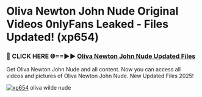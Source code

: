 # Oliva Newton John Nude Original Videos 0nlyFans Leaked - Files Updated! (xp654)

<h3>🔴 CLICK HERE 🌐==►► <a href="https://tinyurl.com/5h6xmrr3" rel="nofollow">Oliva Newton John Nude Updated Files</a></h3>

Get Oliva Newton John Nude and all content. Now you can access all videos and pictures of Oliva Newton John Nude. New Updated Files 2025!

[![xp654](https://i.imgur.com/KVD873Z.gif)](https://tinyurl.com/5h6xmrr3)
oliva wilde nude